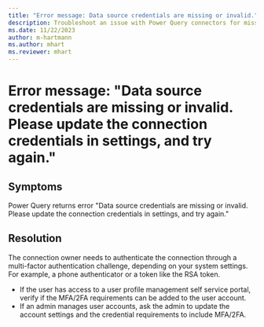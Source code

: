 ```yaml
---
title: "Error message: Data source credentials are missing or invalid."
description: Troubleshoot an issue with Power Query connectors for missing or invalid credentials.
ms.date: 11/22/2023
author: m-hartmann
ms.author: mhart
ms.reviewer: mhart
---
```


# Error message: "Data source credentials are missing or invalid. Please update the connection credentials in settings, and try again."

## Symptoms

Power Query returns error "Data source credentials are missing or invalid. Please update the connection credentials in settings, and try again."

## Resolution

The connection owner needs to authenticate the connection through a multi-factor authentication challenge, depending on your system settings. For example, a phone authenticator or a token like the RSA token.

- If the user has access to a user profile management self service portal, verify if the MFA/2FA requirements can be added to the user account.
- If an admin manages user accounts, ask the admin to update the account settings and the credential requirements to include MFA/2FA.
